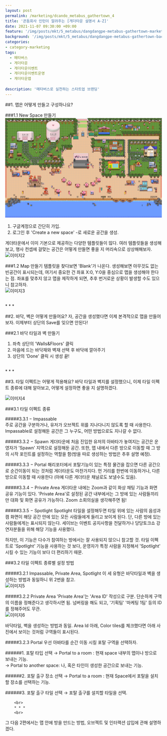 ```yaml
---
layout: post
permalink: /marketing/dcando_metabus_gathertown_4
title: '콘돔회사 인턴이 알려주는 [게더타운 설명서 A-Z]'
date: 2021-11-07 09:30:00 +09:00
feature: '/img/posts/mkt/5_metabus/dangdangpe-metabus-gathertown-marketer-intern.jpeg'
background: '/img/posts/mkt/5_metabus/dangdangpe-metabus-gathertown-background.jpeg'
categories:
- category-marketing
tags:
  - 메타버스
  - 게더타운
  - 게더타운이벤트
  - 게더타운이벤트운영
  - 게더타운맵

description: '메타버스로 실천하는 스타트업 브랜딩'
---
```




##1. 맵은 어떻게 만들고 구성하나요?



###1.1   New Space 만들기
![이미지1](img/posts/mkt/5_metabus/5_3_metabus-atoz/1.png)

1. 구글계정으로 간단히 가입. <br>
2. 로그인 후 'Create a new space' -로 새로운 공간을 생성.<br>


게더타운에서 이미 기본으로 제공하는 다양한 템플릿들이 많다. 여러 템플릿들을 생성해보고, 행사 컨셉에 걸맞는 공간은 어떻게 만들면 좋을 지 머리속으로 상상해해보자.  <br>
![이미지2](img/posts/mkt/5_metabus/5_3_metabus-atoz/2.png) <br>




###1.2   Map 만들기
템플릿을 찾다보면 'Blank'가 나온다. 생성해보면 아무것도 없는 빈공간이 표시되는데, 여기서 중요한 건 좌표 X:0, Y:0을 중심으로 맵을 생성해야 한다는 점. 좌표를 맞추지 않고 맵을 제작하게 되면, 추후 번거로운 상황이 발생할 수도 있으니 참고하자.<br>
![이미지3](img/posts/mkt/5_metabus/5_3_metabus-atoz/3.png)

<br>
* * *
<br>


##2. 바닥, 벽은 어떻게 만들어요?
자, 공간을 생성했다면 이제 본격적으로 맵을 만들어보자. 이제부터 상단의 Save를 잊으면 안된다!<br>




###2.1  바닥 타일과 벽 만들기
1. 좌측 상단의 'Walls&Floors' 클릭<br>
2. 마음에 드는 바닥재와 벽재 선택 후 바닥에 깔아주기<br>
3. 상단의 'Done' 클릭 시 생성 끝!<br>

<br>
* * *
<br>


##3. 타일 이펙트는 어떻게 적용해요?
 바닥 타일과 벽지를 설정했으니, 이제 타일 이펙트 종류에 대해 알아보고, 어떻게 설정하면 좋을 지 설명하겠다.<br>

 ![이미지4](img/posts/mkt/5_metabus/5_3_metabus-atoz/4.png)<br>


###3.1  타일 이펙트 종류

#####3.3.1 −  Impassable<br>
주로 공간을 구분하거나, 유저가 오브젝트 위를 지나다니지 않도록 할 때 사용한다. Impassable로 설정해둔 공간은 그 누구도, 어떤 방법으로도 지나갈 수 없다.<br>


#####3.3.2  −  Spawn
게더타운에 처음 진입한 유저의 아바타가 놓여지는 공간은 운영자가 'Spawn' 지역으로 설정해둔 공간. 또한, 맵 내에서 다른 방으로 이동할 때 그 방의 시작 포인트를 설정하는 역할을 함(방을 따로 생성하는 방법은 추후 설명 예정).<br>


#####3.3.3  −  Portal
해리포터에서 포탈기능이 있는 특정 물건을 잡으면 다른 공간으로 순간이동이 되는 것처럼 게더타운도 마찬가지다. 먼 거리를 한번에 이동하거나, 다른 방으로 이동할 때 사용한다 (아예 다른 게더타운 채널로도 보낼수도 있음).<br>



#####3.3.4  −  Private Area
게더타운 내에는 Zoom과 같이 화상 채팅 기능과 화면 공유 기능이 있다. 'Private Area'로 설정된 공간 내부에서는 그 방에 있는 사람들끼리만 대화 및 화면 공유가 가능하다. Zoom 소회의실을 생각해주면 됨!<br>



#####3.3.5  −  Spotlight
Spotlight 타일을 설정해두면 타일 위에 있는 사람의 음성과 캠 화면이 해당 공간 안에 있는 모든 사람들에게 들리고 보이게 된다. 단, 다른 방에 있는 사람들에게는 표시되지 않는다. 세이브는 이벤트 공지사항을 전달하거나 당당토크쇼 강연자분들을 위해 해당 기능을 사용했다.<br>


하지만, 이 기능은 다수가 참여하는 방에서는 잘 사용되지 않으니 참고할 것. 타일 이펙트로 'Spotlight' 기능을 사용하는 것 보다, 운영자가 특정 사람을 지정해서 'Spotlight' 시킬 수 있는 기능이 보다 더 편리하기 때문.<br>





###3.2  타일 이펙트 종류별 설정 방법


#####3.2.1  Impassable, Private Area, Spotlight
이 세 유형은 바닥타일과 벽을 생성하는 방법과 동일하니 위 2번을 참고.<br>
![이미지5](img/posts/mkt/5_metabus/5_3_metabus-atoz/5.png)<br>



#####3.2.2  Private Area
'Private Area'는 'Area ID' 작성으로 구분. 단순하게 구역의 이름을 정해준다고 생각하시면 됨. 넘버링을 해도 되고, '기획팀' '마케팅 1팀' 등의 ID를 정해주어도 무관.<br>
![이미지6](img/posts/mkt/5_metabus/5_3_metabus-atoz/6.png)<br>


바닥타일, 벽을 생성하는 방법과 동일. Area Id 아래, Color tiles를 체크했다면 아래 사진에서 보이는 것처럼 구역들이 표시된다.<br>


#####3.2.3  Portal
우선 아바타를 순간 이동 시킬 포탈 구역을 선택하자.<br>


######1. 포탈 타입 선택
        → Portal to a room : 현재 space 내부의 맵이나 방으로 보내는 기능.<br>
        →  Portal to another space: 나, 혹은 타인이 생성한 공간으로 보내는 기능.<br>

######2. 포탈 출구 장소 선택
        → Portal to a room : 현재 Space에서 포탈을 설치할 장소를 선택하는 기능.<br>



######3. 포탈 출구 타일 선택
        → 포탈 출구를 설치할 타일을 선택.<br>


        <br>
        * * *
        <br>


그 다음 2편에서는 맵 안에 방을 만드는 방법, 오브젝트 및 인터랙션 삽입에 관해 설명하겠다.
